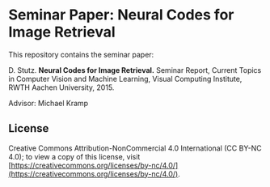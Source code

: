 # Seminar Paper: Neural Codes for Image Retrieval

This repository contains the seminar paper:

D. Stutz. **Neural Codes for Image Retrieval.** Seminar Report, Current Topics in Computer Vision and Machine Learning, Visual Computing Institute, RWTH Aachen University, 2015.

Advisor: Michael Kramp

## License

Creative Commons Attribution-NonCommercial 4.0 International (CC BY-NC 4.0); to view a copy of this license, visit [https://creativecommons.org/licenses/by-nc/4.0/](https://creativecommons.org/licenses/by-nc/4.0/).
